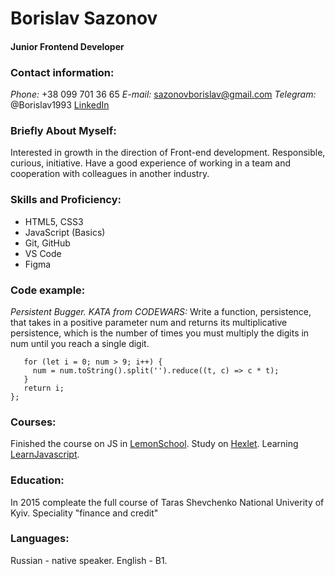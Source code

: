 # Borislav Sazonov

#### Junior Frontend Developer

### Contact information:

_Phone:_ +38 099 701 36 65
_E-mail:_ sazonovborislav@gmail.com
_Telegram:_ @Borislav1993
[LinkedIn](https://www.linkedin.com/in/borislav-sazonov-5600b5201/)

### Briefly About Myself:

Interested in growth in the direction of Front-end development. Responsible, curious, initiative.
Have a good experience of working in a team and cooperation with colleagues in another industry.

### Skills and Proficiency:

- HTML5, CSS3
- JavaScript (Basics)
- Git, GitHub
- VS Code
- Figma

### Code example:

_Persistent Bugger. KATA from CODEWARS:_ Write a function, persistence, that takes in a positive parameter num and returns its multiplicative persistence, which is the number of times you must multiply the digits in num until you reach a single digit.

```function persistence(num) {
   for (let i = 0; num > 9; i++) {
     num = num.toString().split('').reduce((t, c) => c * t);
   }
   return i;
};
```

### Courses:

Finished the course on JS in [LemonSchool](https://lemon.school/).
Study on [Hexlet](https://ru.hexlet.io/u/sazonov_borislav).
Learning [LearnJavascript](https://learn.javascript.ru/).

### Education:

In 2015 compleate the full course of Taras Shevchenko National Univerity of Kyiv. Speciality "finance and credit"

### Languages:

Russian - native speaker.
English - B1.
